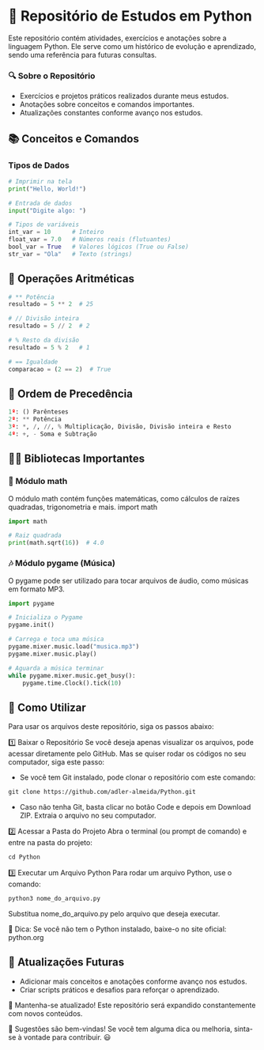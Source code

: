# 📌 Repositório de Estudos em Python

Este repositório contém atividades, exercícios e anotações sobre a linguagem Python. Ele serve como um histórico de evolução e aprendizado, sendo uma referência para futuras consultas.

### 🔍 Sobre o Repositório
- Exercícios e projetos práticos realizados durante meus estudos.
- Anotações sobre conceitos e comandos importantes.
- Atualizações constantes conforme avanço nos estudos.

## 📚 Conceitos e Comandos
### Tipos de Dados
```python
# Imprimir na tela
print("Hello, World!")

# Entrada de dados
input("Digite algo: ")

# Tipos de variáveis
int_var = 10      # Inteiro
float_var = 7.0   # Números reais (flutuantes)
bool_var = True   # Valores lógicos (True ou False)
str_var = "Ola"   # Texto (strings)
````
## 🧮 Operações Aritméticas
````python
# ** Potência
resultado = 5 ** 2  # 25

# // Divisão inteira
resultado = 5 // 2  # 2

# % Resto da divisão
resultado = 5 % 2   # 1

# == Igualdade
comparacao = (2 == 2)  # True
````
## 📌 Ordem de Precedência
```python
1º: () Parênteses
2º: ** Potência
3º: *, /, //, % Multiplicação, Divisão, Divisão inteira e Resto
4º: +, - Soma e Subtração
```

## 🧑‍💻 Bibliotecas Importantes
### 📐 Módulo math
O módulo math contém funções matemáticas, como cálculos de raízes quadradas, trigonometria e mais.
import math
```python
import math

# Raiz quadrada
print(math.sqrt(16))  # 4.0
```
### 🎶 Módulo pygame (Música)
O pygame pode ser utilizado para tocar arquivos de áudio, como músicas em formato MP3.
```python
import pygame

# Inicializa o Pygame
pygame.init()

# Carrega e toca uma música
pygame.mixer.music.load("musica.mp3")
pygame.mixer.music.play()

# Aguarda a música terminar
while pygame.mixer.music.get_busy():
    pygame.time.Clock().tick(10)
```
## 🚀 Como Utilizar
Para usar os arquivos deste repositório, siga os passos abaixo:

1️⃣ Baixar o Repositório
Se você deseja apenas visualizar os arquivos, pode acessar diretamente pelo GitHub. Mas se quiser rodar os códigos no seu computador, siga este passo:

- Se você tem Git instalado, pode clonar o repositório com este comando:
```markdown
git clone https://github.com/adler-almeida/Python.git
```
- Caso não tenha Git, basta clicar no botão Code e depois em Download ZIP. Extraia o arquivo no seu computador.

2️⃣ Acessar a Pasta do Projeto
Abra o terminal (ou prompt de comando) e entre na pasta do projeto:
```markdown
cd Python
```
3️⃣ Executar um Arquivo Python
Para rodar um arquivo Python, use o comando:
```markdown
python3 nome_do_arquivo.py
```
Substitua nome_do_arquivo.py pelo arquivo que deseja executar.

📌 Dica: Se você não tem o Python instalado, baixe-o no site oficial: python.org

## 🔄 Atualizações Futuras

- Adicionar mais conceitos e anotações conforme avanço nos estudos.
- Criar scripts práticos e desafios para reforçar o aprendizado.

📌 Mantenha-se atualizado! Este repositório será expandido constantemente com novos conteúdos.

📌 Sugestões são bem-vindas! Se você tem alguma dica ou melhoria, sinta-se à vontade para contribuir. 😃
